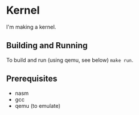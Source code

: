 # Kernel

I'm making a kernel.

## Building and Running

To build and run (using qemu, see below) `make run`.

## Prerequisites

* nasm
* gcc
* qemu (to emulate)
